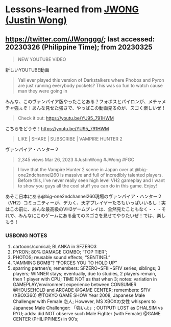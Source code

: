 # Lessons-learned from [JWONG (Justin Wong)](https://twitter.com/JWonggg?ref_src=twsrc%5Egoogle%7Ctwcamp%5Eserp%7Ctwgr%5Eauthor)

## https://twitter.com/JWonggg/; last accessed: 20230326 (Philippine Time); from 20230325

> NEW YOUTUBE VIDEO 

新しいYOUTUBE動画

> Yall ever played this version of Darkstalkers where Phobos and Pyron are just running everybody pockets? This was so fun to watch cause man they were going in 

みんな、このヴァンパイア版やったことある？フォボスとパイロンが、メチャメチャ強ぇぞ！あんな見せた強さで、やっぱこの動画見るのが、スゴく楽しいぜ！

> Check it out: https://youtu.be/YU95_791HWM 

こちらをどうぞ！https://youtu.be/YU95_791HWM 

> LIKE | SHARE | SUBSCRIBE | VAMPIRE HUNTER 2

ヴァンパイア・ハンター２

> 2,345 views Mar 26, 2023 #JustinWong #JWong #FGC 

> I love that the Vampire Hunter 2 scene in Japan over at @big-one2ndchannel260 is massive and full of incredibly talented players. Before this, I've never really seen high level VH2 gameplay and I want to show you guys all the cool stuff you can do in this game. Enjoy!

あそこ日本にある@big-one2ndchannel260現場のヴァンパイア・ハンター２（VH2）コミュニティーが、デカく、天才プレイヤーたちもいっぱいいるし！実はこの前に、あんな最高級のVH2ゲームプレイは、全然見たこともなく・・・それで、みんなにこのゲームにある全てのスゴさを見せてやりたいぜ！では、楽しもう！


### USBONG NOTES

1. cartoons/comical; BLANKA in SFZERO3
2. PYRON; 80% DAMAGE COMBO; “TOP TIER”;
3. PHOTOS; reusable sound effects; “SENTINEL”
4. “JAMMING BOMB”? “FORCES YOU TO HOLD UP”
5. sparring partner/s; remembers: SFZERO\~SFIII\~SFIV series; siblings; 3 players; WINNER stays; eventually, due to studies, 2 players remain, then 1 player with CPU; TIME NOT as that when 3; notes: variation in GAMEPLAY/environment experience between CONSUMER @HOUSEHOLD and ARCADE @GAME CENTER; remembers: SFIV (XBOX360) @TOKYO GAME SHOW Year 2008, Japanese Male Challenger with Female 恋人; However, MS XBOXの女性 whispers to Japanese Male Challenger: 「強いよ」; OUTPUT: LOST as DHALSIM vs RYU; adds: did NOT observe such Male Fighter (with Female) @GAME CENTER (PHILIPPINES) in 90’s; 
